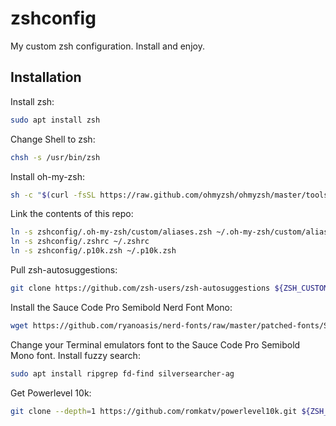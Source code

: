 # zshconfig
My custom zsh configuration. Install and enjoy.

## Installation
Install zsh:
```sh
sudo apt install zsh
```
Change Shell to zsh:
```sh
chsh -s /usr/bin/zsh
```
Install oh-my-zsh:
```sh
sh -c "$(curl -fsSL https://raw.github.com/ohmyzsh/ohmyzsh/master/tools/install.sh)"
```
Link the contents of this repo:
```sh
ln -s zshconfig/.oh-my-zsh/custom/aliases.zsh ~/.oh-my-zsh/custom/aliases.zsh
ln -s zshconfig/.zshrc ~/.zshrc
ln -s zshconfig/.p10k.zsh ~/.p10k.zsh
```
Pull zsh-autosuggestions:
```sh
git clone https://github.com/zsh-users/zsh-autosuggestions ${ZSH_CUSTOM:-~/.oh-my-zsh/custom}/plugins/zsh-autosuggestions
```
Install the Sauce Code Pro Semibold Nerd Font Mono:
```sh
wget https://github.com/ryanoasis/nerd-fonts/raw/master/patched-fonts/SourceCodePro/Semibold/complete/Sauce%20Code%20Pro%20Semibold%20Nerd%20Font%20Complete%20Mono.ttf --directory-prefix=~/.local/share/fonts
```
Change your Terminal emulators font to the Sauce Code Pro Semibold Mono font.
Install fuzzy search:
```sh
sudo apt install ripgrep fd-find silversearcher-ag
```
Get Powerlevel 10k:
```sh
git clone --depth=1 https://github.com/romkatv/powerlevel10k.git ${ZSH_CUSTOM:-$HOME/.oh-my-zsh/custom}/themes/powerlevel10k
```
